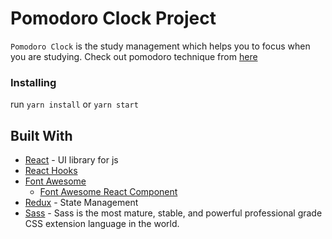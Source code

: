 # Pomodoro Clock Project

`Pomodoro Clock` is the study management which helps you to focus when you are studying. Check out pomodoro technique from [here](https://en.wikipedia.org/wiki/Pomodoro_Technique)

### Installing

run `yarn install` or `yarn start`

## Built With

- [React](https://tr.reactjs.org/) - UI library for js
- [React Hooks](https://reactjs.org/docs/hooks-intro.html)
- [Font Awesome](https://fontawesome.com)
  - [Font Awesome React Component](https://github.com/FortAwesome/react-fontawesome#learn-about-our-new-svg-implementation)
- [Redux](https://redux.js.org/) - State Management
- [Sass](https://sass-lang.com/) - Sass is the most mature, stable, and powerful professional grade CSS extension language in the world.
